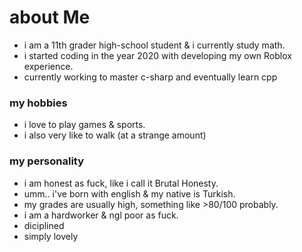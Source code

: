 # about Me
* i am a 11th grader high-school student & i currently study math.
* i started coding in the year 2020 with developing my own Roblox experience.
* currently working to master c-sharp and eventually learn cpp
### my hobbies
* i love to play games & sports.
* i also very like to walk (at a strange amount)
### my personality
* i am honest as fuck, like i call it Brutal Honesty.
* umm.. i've born with english & my native is Turkish.
* my grades are usually high, something like >80/100 probably.
* i am a hardworker & ngl poor as fuck.
* diciplined
* simply lovely
